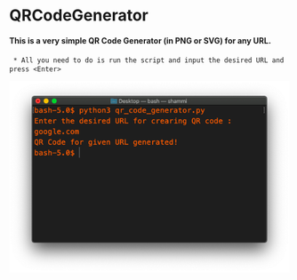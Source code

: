 # QRCodeGenerator

#### This is a very simple QR Code Generator (in PNG or SVG) for any URL.
     * All you need to do is run the script and input the desired URL and press <Enter>
![Example](/example/terminal-img.png)
